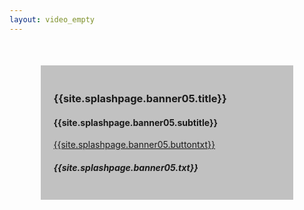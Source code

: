 ```yaml
---
layout: video_empty
---
```

<style>
body {
  background-image: url('{{site.splashpage.banner05.image}}');
  background-repeat: no-repeat;
  background-attachment: fixed; 
  background-size: 100% 100%;
}
div.transbox {
margin: 10%;
padding: 4%;
background: rgba(55, 55, 55, 0.3) /* Green background with 30% opacity */
}
</style>
<!-- Mask & flexbox options-->
<div class="conteiner-fluid bkimage">
<div class=" conteiner white-text text-center  transbox ">
<!-- Content -->
        <!--Grid row-->
  <div class="row wow fadeIn p-4 ">
  <!--Grid column-->
    <div class="col-md-6 mb-4 white-text text-center  ">
 <!-- <div class="mt-5 white-text mx-5 "> -->
        <h3 class=" font-weight-bold"><strong>{{site.splashpage.banner05.title}}</strong></h3>
        <h4 class=""><strong>{{site.splashpage.banner05.subtitle}}</strong></h4>
    </div>
    <div class="col-md-6 mb-4 white-text text-center text-md-left p-4">
        <a target="_blank" href="{{site.splashpage.banner05.link}}" class="btn btn-indigo btn-lg">{{site.splashpage.banner05.buttontxt}}
        <i class="fas {{site.splashpage.banner05.buttonicon}} ml-2"></i> </a>
    </div>
  </div>
        <h5 class="mb-7 text-md-leftr  "><strong>{{site.splashpage.banner05.txt}}</strong></h5>
   </div>
</div>